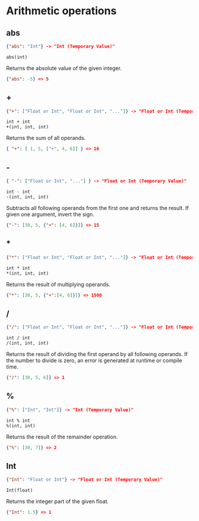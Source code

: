 # Arithmetic operations

## abs

```json
{"abs": "Int"} -> "Int (Temporary Value)"
```

```text
abs(int)
```

Returns the absolute value of the given integer.

```json
{"abs": -5} => 5
```

## +

```json
{"+": ["Float or Int", "Float or Int", "..."]} -> "Float or Int (Temporary Value)"
```

```text
int + int
+(int, int, int)
```

Returns the sum of all operands.

```json
{ "+": [ 1, 5, ["+", 4, 6]] } => 16
```

## -

```json
{ "-": ["Float or Int", "..."] } -> "Float or Int (Temporary Value)"
```

```text
int - int
-(int, int, int)
```

Subtracts all following operands from the first one and returns the result.
If given one argument, invert the sign.

```json
{"-": [30, 5, {"+": [4, 6]}]} => 15
```

## *

```json
{"*": ["Float or Int", "Float or Int", "..."]} -> "Float or Int (Temporary Value)"
```

```text
int * int
*(int, int, int)
```

Returns the result of multiplying operands.

```json
{"*": [30, 5, {"+":[4, 6]}]} => 1500
```

## /

```json
{"/": ["Float or Int", "Float or Int", "..."]} -> "Float or Int (Temporary Value)"
```

```text
int / int
/(int, int, int)
```

Returns the result of dividing the first operand by all following operands.
If the number to divide is zero, an error is generated at runtime or compile time.

```json
{"/": [30, 5, 6]} => 1
```

## %

```json
{"%": ["Int", "Int"]} -> "Int (Temporary Value)"
```

```text
int % int
%(int, int)
```

Returns the result of the remainder operation.

```json
{"%": [30, 7]} => 2
```

## Int

```json
{"Int": "Float or Int"} -> "Float or Int (Temporary Value)"
```

```text
Int(float)
```

Returns the integer part of the given float.

```json
{"Int": 1.5} => 1
```
